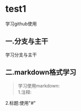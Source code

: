 # test1
学习github使用
## 一.分支与主干
学习分支与主干
## 二.markdown格式学习
>学习使用markdown:  
1.注释:
<!--
整段整段的不可见内容,也就是注释
-->

2.标题:使用"#"

